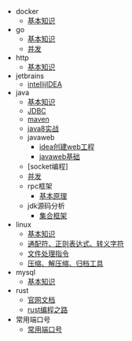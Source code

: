 - docker
    - [基本知识](docker/base/base.md)
- go
    - [基本知识](go/base.md)
    - [并发](go/multithreading/multithreading.md)
- http
    - [基本知识](http/memo.md)
- jetbrains
    - [intellijIDEA](intellijIDEA/base_memo.md) 
- java
    - [基本知识](java/base/memo.md)
    - [JDBC](java/jdbc/jdbc.md)
    - [maven](java/maven/base.md)
    - [java8实战](java/base/inAction.md)
    - javaweb
        - [idea创建web工程](java/javaweb/createProject.md)
        - [javaweb基础](java/javaweb/webbase.md)
    - [socket编程]
    - [并发](java/base/thread.md)
    - rpc框架
        - [基本原理](/java/rpc/base.md)
    - jdk源码分析
        - [集合框架](java/jdkAnalyze/collection.md)
- linux
    - [基本知识](linux/base/base.md)
    - [通配符、正则表达式、转义字符](linux/cmd/regular.md)
    - [文件处理指令](linux/cmd/cmd.md)
    - [压缩、解压缩、归档工具](#linux/cmd/zip.md)
- mysql
    - [基本知识](mysql/base/base.md)
- rust
    - [官网文档](Rust/base/base.md)
    - [rust编程之路](Rust/base/rustroad.md)
- 常用端口号
    - [常用端口号](usedport/usedport.md)
